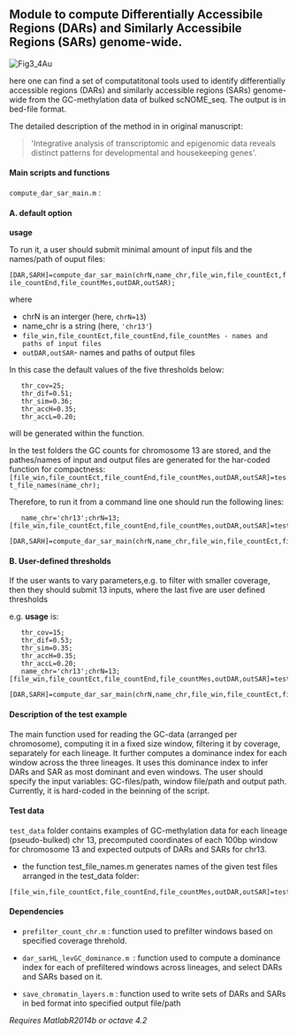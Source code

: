 
## Module to compute Differentially Accessibile Regions (DARs) and Similarly Accessibile Regions (SARs) genome-wide.

![Fig3_4Au](https://user-images.githubusercontent.com/61786710/133560437-1959f2d9-287e-44ca-af7f-dd17058cb9ee.png)


here one can find a set of computatitonal tools used to identify differentially accessible regions (DARs) and similarly accessible regions (SARs) genome-wide from the GC-methylation data of bulked scNOME_seq. The output is in bed-file format. 

The detailed description of the method in in original manuscript:
> 'Integrative analysis of transcriptomic and epigenomic data reveals distinct patterns for developmental and housekeeping genes'.

#### Main scripts and functions
``compute_dar_sar_main.m`` : 


#### A. default option

**usage** 

To run it, a user should submit minimal amount of input fils and the names/path of ouput files:

`[DAR,SARH]=compute_dar_sar_main(chrN,name_chr,file_win,file_countEct,file_countEnd,file_countMes,outDAR,outSAR);`

where
- chrN is an interger (here, ``chrN=13``)
- name_chr is a string (here, ``'chr13'``)
- `file_win,file_countEct,file_countEnd,file_countMes - names and paths of input files`
- ``outDAR,outSAR``- names and paths of output files

In this case the default values of the five thresholds below:
```
   thr_cov=25;
   thr_dif=0.51;
   thr_sim=0.36; 
   thr_accH=0.35;
   thr_accL=0.20;
   ```
   
will be generated within the function.

In the test folders the GC counts for chromosome 13 are stored, and the pathes/names of input and output files are generated for the
har-coded function for compactness: ``[file_win,file_countEct,file_countEnd,file_countMes,outDAR,outSAR]=test_file_names(name_chr);`` 

Therefore, to run it from a command line one should run the following lines:
```
   name_chr='chr13';chrN=13;[file_win,file_countEct,file_countEnd,file_countMes,outDAR,outSAR]=test_file_names(name_chr);   
   [DAR,SARH]=compute_dar_sar_main(chrN,name_chr,file_win,file_countEct,file_countEnd,file_countMes,outDAR,outSAR);
```

 #### B. User-defined thresholds
 
 If the user wants to vary parameters,e.g. to filter with smaller coverage, then they should  submit 13 inputs, where the last five
 are user defined thresholds
 
 e.g. **usage** is:
 ```
    thr_cov=15;
    thr_dif=0.53;
    thr_sim=0.35; 
    thr_accH=0.35;
    thr_accL=0.20; 
    name_chr='chr13';chrN=13;[file_win,file_countEct,file_countEnd,file_countMes,outDAR,outSAR]=test_file_names(name_chr);
           [DAR,SARH]=compute_dar_sar_main(chrN,name_chr,file_win,file_countEct,file_countEnd,file_countMes,outDAR,outSAR,thr_cov,thr_dif,thr_sim,thr_accH,thr_accL);
```

#### Description of the test example 

The main function used for reading the GC-data (arranged per chromosome), computing it in a fixed size window, filtering it by coverage, separately for each lineage. It further computes a dominance index for each window across the three lineages. It uses this dominance index to infer DARs and SAR as most dominant and even windows. The user should specify the input variables: GC-files/path, window file/path and output path. Currently, it is hard-coded in the beinning of the script.

#### Test data

``test_data`` folder contains examples of GC-methylation data for each lineage (pseudo-bulked) chr 13, precomputed coordinates of each 100bp window for chromosome 13 and expected outputs of DARs and SARs for chr13.

- the function test_file_names.m
generates names of the given test files arranged in the test_data folder: 
```
[file_win,file_countEct,file_countEnd,file_countMes,outDAR,outSAR]=test_file_names(name_chr); 
```

#### Dependencies
- ``prefilter_count_chr.m`` : function used to prefilter windows based on specified coverage threhold.

- ``dar_sarHL_levGC_dominance.m ``: function used to compute a dominance index for each of prefiltered windows across lineages, and select
DARs and SARs based on it.

 - ``save_chromatin_layers.m`` : function used to write sets of DARs and SARs in bed format into specified output file/path


*Requires MatlabR2014b or octave 4.2*   
